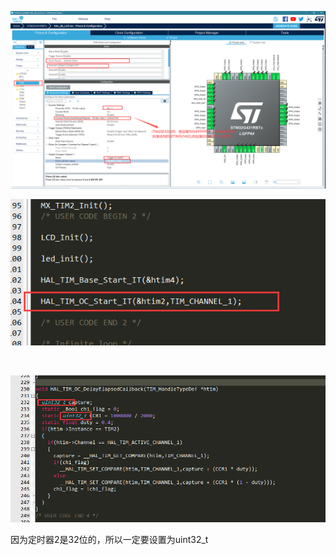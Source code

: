 ![截图](739bf1cf8f4e0f7e08a91d51e1bd6bc8.png)

![截图](965eedb98fe3a39357378c7be46a37d2.png)

<br/>

![截图](a49afa92015b63d6698aa4686d5c82bb.png)

因为定时器2是32位的，所以一定要设置为uint32_t
